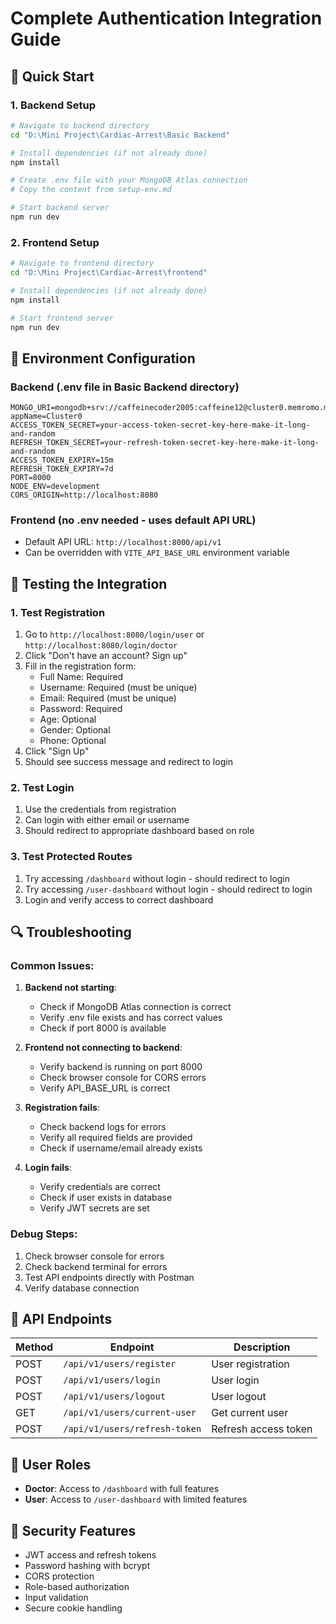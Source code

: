 # Complete Authentication Integration Guide

## 🚀 Quick Start

### 1. Backend Setup
```bash
# Navigate to backend directory
cd "D:\Mini Project\Cardiac-Arrest\Basic Backend"

# Install dependencies (if not already done)
npm install

# Create .env file with your MongoDB Atlas connection
# Copy the content from setup-env.md

# Start backend server
npm run dev
```

### 2. Frontend Setup
```bash
# Navigate to frontend directory
cd "D:\Mini Project\Cardiac-Arrest\frontend"

# Install dependencies (if not already done)
npm install

# Start frontend server
npm run dev
```

## 🔧 Environment Configuration

### Backend (.env file in Basic Backend directory)
```env
MONGO_URI=mongodb+srv://caffeinecoder2005:caffeine12@cluster0.memromo.mongodb.net/CardiacArrest?appName=Cluster0
ACCESS_TOKEN_SECRET=your-access-token-secret-key-here-make-it-long-and-random
REFRESH_TOKEN_SECRET=your-refresh-token-secret-key-here-make-it-long-and-random
ACCESS_TOKEN_EXPIRY=15m
REFRESH_TOKEN_EXPIRY=7d
PORT=8000
NODE_ENV=development
CORS_ORIGIN=http://localhost:8080
```

### Frontend (no .env needed - uses default API URL)
- Default API URL: `http://localhost:8000/api/v1`
- Can be overridden with `VITE_API_BASE_URL` environment variable

## 🧪 Testing the Integration

### 1. Test Registration
1. Go to `http://localhost:8080/login/user` or `http://localhost:8080/login/doctor`
2. Click "Don't have an account? Sign up"
3. Fill in the registration form:
   - Full Name: Required
   - Username: Required (must be unique)
   - Email: Required (must be unique)
   - Password: Required
   - Age: Optional
   - Gender: Optional
   - Phone: Optional
4. Click "Sign Up"
5. Should see success message and redirect to login

### 2. Test Login
1. Use the credentials from registration
2. Can login with either email or username
3. Should redirect to appropriate dashboard based on role

### 3. Test Protected Routes
1. Try accessing `/dashboard` without login - should redirect to login
2. Try accessing `/user-dashboard` without login - should redirect to login
3. Login and verify access to correct dashboard

## 🔍 Troubleshooting

### Common Issues:

1. **Backend not starting**:
   - Check if MongoDB Atlas connection is correct
   - Verify .env file exists and has correct values
   - Check if port 8000 is available

2. **Frontend not connecting to backend**:
   - Verify backend is running on port 8000
   - Check browser console for CORS errors
   - Verify API_BASE_URL is correct

3. **Registration fails**:
   - Check backend logs for errors
   - Verify all required fields are provided
   - Check if username/email already exists

4. **Login fails**:
   - Verify credentials are correct
   - Check if user exists in database
   - Verify JWT secrets are set

### Debug Steps:
1. Check browser console for errors
2. Check backend terminal for errors
3. Test API endpoints directly with Postman
4. Verify database connection

## 📡 API Endpoints

| Method | Endpoint | Description |
|--------|----------|-------------|
| POST | `/api/v1/users/register` | User registration |
| POST | `/api/v1/users/login` | User login |
| POST | `/api/v1/users/logout` | User logout |
| GET | `/api/v1/users/current-user` | Get current user |
| POST | `/api/v1/users/refresh-token` | Refresh access token |

## 🎯 User Roles

- **Doctor**: Access to `/dashboard` with full features
- **User**: Access to `/user-dashboard` with limited features

## 🔐 Security Features

- JWT access and refresh tokens
- Password hashing with bcrypt
- CORS protection
- Role-based authorization
- Input validation
- Secure cookie handling
